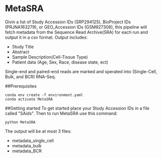# MetaSRA

Givin a list of Study Accession IDs (SRP294125), BioProject IDs (PRJNA163279), or GEO_Accession IDs (GSM927308), this pipeline will fetch metadata from the Sequence Read Archive(SRA) for each run and output it in a csv format. Output includes:
* Study Title
* Abstract
* Sample Description(Cell-Tissue Type)
* Patient data (Age, Sex, Race, disease state, ect) 


Single-end and paired-end reads are marked and sperated  into (Single-Cell, Bulk, and BCR) RNA-Seq. 

##Prerequisites
```
conda env create -f environment.yaml
conda activate MetaSRA
```

##Getting started
To get started place your Study Accession IDs in a file called "SAids".
Then to run MetaSRA use this command:
```
python MetaSRA 
```

The output will be at most 3 files:
* metadata_single_cell
* metadata_bulk
* metadata_BCR



